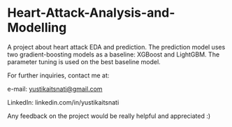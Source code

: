 # Heart-Attack-Analysis-and-Modelling

A project about heart attack EDA and prediction. The prediction model uses two gradient-boosting models as a baseline: XGBoost and LightGBM. The parameter tuning is used on the best baseline model. 

For further inquiries, contact me at:

e-mail: yustikaitsnati@gmail.com

LinkedIn: linkedin.com/in/yustikaitsnati

Any feedback on the project would be really helpful and appreciated :)
